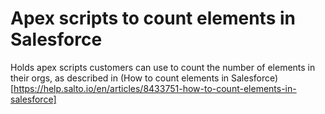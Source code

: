 # Apex scripts to count elements in Salesforce
Holds apex scripts customers can use to count the number of elements in their orgs, as described in (How to count elements in Salesforce)[https://help.salto.io/en/articles/8433751-how-to-count-elements-in-salesforce]
